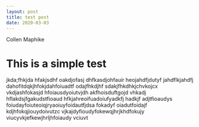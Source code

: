```yaml
---
layout: post
title: test post
date: 2020-03-03
---
```


Collen Maphike


# This is a simple test

jkda;fhkjda hfakjsdhf oakdjofasj dhfkasdjohfauir heojahdfjdutyf jahdflkjahdfj dahofitdqkjhfokjdahfoiuadtf odajfhkdjhf sdakjfhkdhkjchvkojcx vkdjashfokasjd hfoiausdyoiutvjdh akfhoisduftgojd vhkadj hflakdsjfgakudstfioaud hfkjahreoifuadoiufyadkfj hadkjf adjtfioaudys foiudayfoiuteoiqjryaoiuyfoidautfjdsa fokadyf oiadutfoidajf kdjhfokqjiouydoivutzc vjkajdyfioudyfokewqjhrjkhdfokujy viucyvkjefkewjhrljhfoiaudy vciuvt

